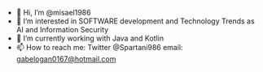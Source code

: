 - 👋 Hi, I’m @misael1986
- 👀 I’m interested in SOFTWARE development and Technology Trends as AI and Information Security
- 🌱 I’m currently working with Java and Kotlin
- 📫 How to reach me: Twitter @Spartani986 email: gabelogan0167@hotmail.com

<!---
misael1986/misael1986 is a ✨ special ✨ repository because its `README.md` (this file) appears on your GitHub profile.
You can click the Preview link to take a look at your changes.
--->
